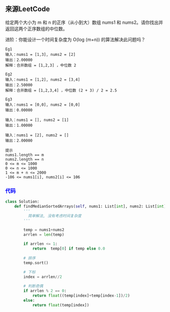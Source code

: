 ## 来源LeetCode

给定两个大小为 m 和 n 的正序（从小到大）数组 nums1 和 nums2。请你找出并返回这两个正序数组的中位数。

进阶：你能设计一个时间复杂度为 O(log (m+n)) 的算法解决此问题吗？
```
Eg1
输入：nums1 = [1,3], nums2 = [2]
输出：2.00000
解释：合并数组 = [1,2,3] ，中位数 2
```
```
Eg2
输入：nums1 = [1,2], nums2 = [3,4]
输出：2.50000
解释：合并数组 = [1,2,3,4] ，中位数 (2 + 3) / 2 = 2.5
```
```
Eg3
输入：nums1 = [0,0], nums2 = [0,0]
输出：0.00000
```
```
输入：nums1 = [], nums2 = [1]
输出：1.00000
```
```
输入：nums1 = [2], nums2 = []
输出：2.00000
```
```
提示
nums1.length == m
nums2.length == n
0 <= m <= 1000
0 <= n <= 1000
1 <= m + n <= 2000
-106 <= nums1[i], nums2[i] <= 106
```
### <font color=blue>代码</font>
```python
class Solution:
    def findMedianSortedArrays(self, nums1: List[int], nums2: List[int]) -> float:
        '''
          简单解法, 没有考虑时间复杂度
        '''
        
        temp = nums1+nums2
        arrlen = len(temp)

        if arrlen <= 1:
            return  temp[0] if temp else 0.0 
        
        # 排序
        temp.sort()
        
        # 下标
        index = arrlen//2

        # 判断奇偶
        if arrlen % 2 == 0:
            return float((temp[index]+temp[index-1])/2)
        else:
            return float(temp[index])
```








